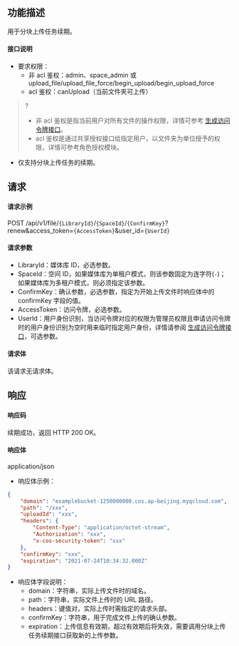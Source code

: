 ## 功能描述

用于分块上传任务续期。

#### 接口说明

- 要求权限：
    - 非 acl 鉴权：admin、space_admin 或 upload_file/upload_file_force/begin_upload/begin_upload_force
    - acl 鉴权：canUpload（当前文件夹可上传）
>?
> - 非 acl 鉴权是指当前用户对所有文件的操作权限，详情可参考 [生成访问令牌接口](https://cloud.tencent.com/document/product/1339/71159)。
> - acl 鉴权是通过共享授权接口给指定用户，以文件夹为单位授予的权限，详情可参考角色授权模块。
> 
- 仅支持分块上传任务的续期。



## 请求

#### 请求示例  

POST /api/v1/file/`{LibraryId}`/`{SpaceId}`/`{ConfirmKey}`?renew&access_token=`{AccessToken}`&user_id=`{UserId}`

#### 请求参数

 - LibraryId：媒体库 ID，必选参数。
 - SpaceId：空间 ID，如果媒体库为单租户模式，则该参数固定为连字符(`-`)；如果媒体库为多租户模式，则必须指定该参数。
 - ConfirmKey：确认参数，必选参数，指定为开始上传文件时响应体中的 confirmKey 字段的值。
 - AccessToken：访问令牌，必选参数。
 - UserId：用户身份识别，当访问令牌对应的权限为管理员权限且申请访问令牌时的用户身份识别为空时用来临时指定用户身份，详情请参阅 [生成访问令牌接口](https://cloud.tencent.com/document/product/1339/71159)，可选参数。

#### 请求体

该请求无请求体。

## 响应

#### 响应码

续期成功，返回 HTTP 200 OK。

#### 响应体

application/json

- 响应体示例：

```json
{
    "domain": "examplebucket-1250000000.cos.ap-beijing.myqcloud.com",
    "path": "/xxx",
    "uploadId": "xxx",
    "headers": {
        "Content-Type": "application/octet-stream",
        "Authorization": "xxx",
        "x-cos-security-token": "xxx"
    },
    "confirmKey": "xxx",
    "expiration": "2021-07-24T10:34:32.000Z"
}
```

- 响应体字段说明：
    - domain：字符串，实际上传文件时的域名。
    - path：字符串，实际文件上传时的 URL 路径。
    - headers：键值对，实际上传时需指定的请求头部。
    - confirmKey：字符串，用于完成文件上传的确认参数。
    - expiration：上传信息有效期，超过有效期后将失效，需要调用分块上传任务续期接口获取新的上传参数。


